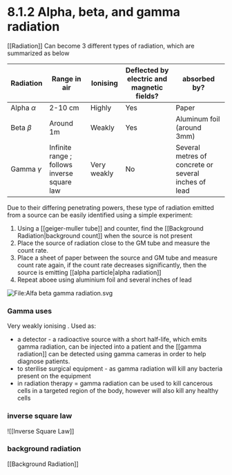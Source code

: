 # 8.1.2 Alpha, beta, and gamma radiation
[[Radiation]]
Can become 3 different types of radiation, which are summarized as below

| Radiation      | Range in air                                | Ionising    | Deflected by electric and magnetic fields? | absorbed by?                                         |
| -------------- | ------------------------------------------- | ----------- | ------------------------------------------ | ---------------------------------------------------- |
| Alpha $\alpha$ | 2-10 cm                                     | Highly      | Yes                                        | Paper                                                |
| Beta $\beta$   | Around 1m                                   | Weakly      | Yes                                        | Aluminum foil (around 3mm)                           |
| Gamma $\gamma$ | Infinite range ; follows inverse square law | Very weakly | No                                         | Several metres of concrete or several inches of lead |

Due to their differing penetrating powers, these type of radiation emitted from a source can be easily identified using a simple experiment:
1. Using a [[geiger-muller tube]] and counter, find the [[Background Radiation|background count]] when the source is not present
2. Place the source of radiation close to the GM tube and measure the count rate.
3. Place a sheet of paper between the source and GM tube and measure count rate again, if the count rate decreases significantly, then the source is emitting [[alpha particle|alpha radiation]]
4. Repeat aboee using aluminium foil and several inches of lead

![File:Alfa beta gamma radiation.svg](https://upload.wikimedia.org/wikipedia/commons/thumb/d/d6/Alfa_beta_gamma_radiation.svg/450px-Alfa_beta_gamma_radiation.svg.png)


### Gamma uses
Very weakly ionising . Used as:
- a detector - a radioactive source with a short half-life, which emits gamma radiation, can be injected into a patient and the [[gamma radiation]] can be detected using gamma cameras in order to help diagnose patients.
- to sterilise surgical equipment - as gamma radiation will kill any bacteria present on the equipment
- in radiation therapy = gamma radiation can be used to kill cancerous cells in a targeted region of the body, however will also kill any healthy cells

### inverse square law
![[Inverse Square Law]]

### background radiation
[[Background Radiation]]